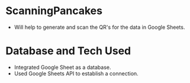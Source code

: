 # ScanningPancakes
- Will help to generate and scan the QR's for the data in Google Sheets.

# Database and Tech Used 
- Integrated Google Sheet as a database.
- Used Google Sheets API to establish a connection.


  
